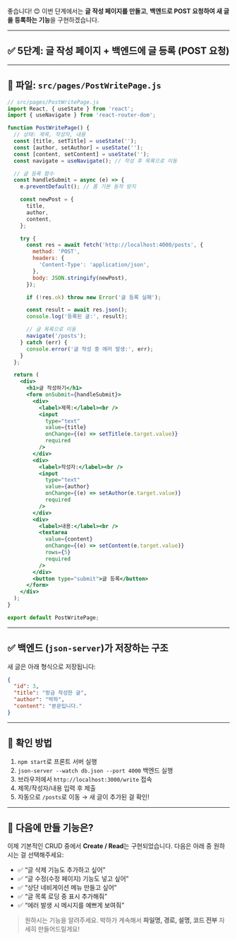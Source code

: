 좋습니다! 😊
이번 단계에서는 **글 작성 페이지를 만들고**, **백엔드로 POST 요청하여 새 글을 등록하는 기능**을 구현하겠습니다.

---

## ✅ 5단계: 글 작성 페이지 + 백엔드에 글 등록 (POST 요청)

---

## 📁 파일: `src/pages/PostWritePage.js`

```jsx
// src/pages/PostWritePage.js
import React, { useState } from 'react';
import { useNavigate } from 'react-router-dom';

function PostWritePage() {
  // 상태: 제목, 작성자, 내용
  const [title, setTitle] = useState('');
  const [author, setAuthor] = useState('');
  const [content, setContent] = useState('');
  const navigate = useNavigate(); // 작성 후 목록으로 이동

  // 글 등록 함수
  const handleSubmit = async (e) => {
    e.preventDefault(); // 폼 기본 동작 방지

    const newPost = {
      title,
      author,
      content,
    };

    try {
      const res = await fetch('http://localhost:4000/posts', {
        method: 'POST',
        headers: {
          'Content-Type': 'application/json',
        },
        body: JSON.stringify(newPost),
      });

      if (!res.ok) throw new Error('글 등록 실패');

      const result = await res.json();
      console.log('등록된 글:', result);

      // 글 목록으로 이동
      navigate('/posts');
    } catch (err) {
      console.error('글 작성 중 에러 발생:', err);
    }
  };

  return (
    <div>
      <h1>글 작성하기</h1>
      <form onSubmit={handleSubmit}>
        <div>
          <label>제목:</label><br />
          <input
            type="text"
            value={title}
            onChange={(e) => setTitle(e.target.value)}
            required
          />
        </div>
        <div>
          <label>작성자:</label><br />
          <input
            type="text"
            value={author}
            onChange={(e) => setAuthor(e.target.value)}
            required
          />
        </div>
        <div>
          <label>내용:</label><br />
          <textarea
            value={content}
            onChange={(e) => setContent(e.target.value)}
            rows={5}
            required
          />
        </div>
        <button type="submit">글 등록</button>
      </form>
    </div>
  );
}

export default PostWritePage;
```

---

## ✅ 백엔드 (`json-server`)가 저장하는 구조

새 글은 아래 형식으로 저장됩니다:

```json
{
  "id": 3,
  "title": "방금 작성한 글",
  "author": "박하",
  "content": "본문입니다."
}
```

---

## 🔧 확인 방법

1. `npm start`로 프론트 서버 실행
2. `json-server --watch db.json --port 4000` 백엔드 실행
3. 브라우저에서 `http://localhost:3000/write` 접속
4. 제목/작성자/내용 입력 후 제출
5. 자동으로 `/posts`로 이동 → 새 글이 추가된 걸 확인!

---

## 📌 다음에 만들 기능은?

이제 기본적인 CRUD 중에서 **Create / Read**는 구현되었습니다.
다음은 아래 중 원하시는 걸 선택해주세요:

* ✅ “글 삭제 기능도 추가하고 싶어”
* ✅ “글 수정(수정 페이지) 기능도 넣고 싶어”
* ✅ “상단 네비게이션 메뉴 만들고 싶어”
* ✅ “글 목록 로딩 중 표시 추가해줘”
* ✅ “에러 발생 시 메시지를 예쁘게 보여줘”

> 원하시는 기능을 알려주세요. 박하가 계속해서 **파일명, 경로, 설명, 코드 전부** 자세히 만들어드릴게요!

